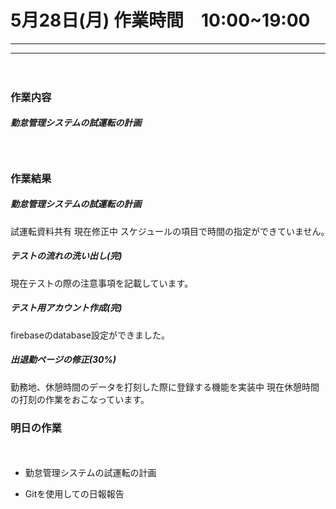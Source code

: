#   5月28日(月) 作業時間　10:00~19:00
___
___
　　
###    作業内容  
#####    勤怠管理システムの試運転の計画  
　　
###    作業結果

#####    勤怠管理システムの試運転の計画　　
試運転資料共有 現在修正中 スケジュールの項目で時間の指定ができていません。　　
　　
#####    テストの流れの洗い出し(完)　　
現在テストの際の注意事項を記載しています。　　
　　
#####    テスト用アカウント作成(完)　　
firebaseのdatabase設定ができました。　　
　　
#####    出退勤ページの修正(30%)　　
勤務地、休憩時間のデータを打刻した際に登録する機能を実装中 現在休憩時間の打刻の作業をおこなっています。　　
　　
###    明日の作業  
　　
- 勤怠管理システムの試運転の計画

- Gitを使用しての日報報告
